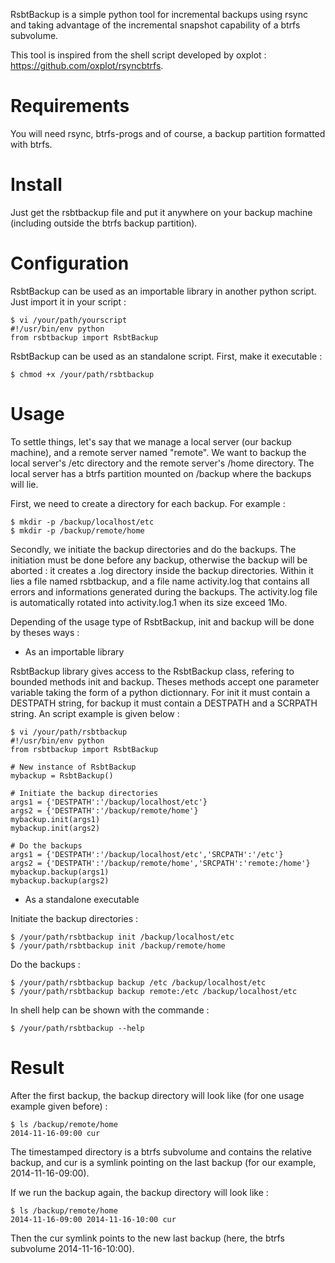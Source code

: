 RsbtBackup is a simple python tool for incremental backups using rsync and taking advantage of the incremental snapshot capability of a btrfs subvolume.

This tool is inspired from the shell script developed by oxplot : https://github.com/oxplot/rsyncbtrfs.

Requirements
============

You will need rsync, btrfs-progs and of course, a backup partition formatted with btrfs.

Install
=======

Just get the rsbtbackup file and put it anywhere on your backup machine (including outside the btrfs backup partition).

Configuration
=============

RsbtBackup can be used as an importable library in another python script. Just import it in your script :

    $ vi /your/path/yourscript
    #!/usr/bin/env python
    from rsbtbackup import RsbtBackup

RsbtBackup can be used as an standalone script. First, make it executable :

    $ chmod +x /your/path/rsbtbackup

Usage
=====

To settle things, let's say that we manage a local server (our backup machine), and a remote server named "remote". We want to backup the local server's /etc directory and the remote server's /home directory. The local server has a btrfs partition mounted on /backup where the backups will lie.

First, we need to create a directory for each backup. For example :

    $ mkdir -p /backup/localhost/etc
    $ mkdir -p /backup/remote/home

Secondly, we initiate the backup directories and do the backups. The initiation must be done before any backup, otherwise the backup will be aborted : it creates a .log directory inside the backup directories. Within it lies a file named rsbtbackup, and a file name activity.log that contains all errors and informations generated during the backups. The activity.log file is automatically rotated into activity.log.1 when its size exceed 1Mo.

Depending of the usage type of RsbtBackup, init and backup will be done by theses ways :

* As an importable library

RsbtBackup library gives access to the RsbtBackup class, refering to bounded methods init and backup. Theses methods accept one parameter variable taking the form of a python dictionnary. For init it must contain a DESTPATH string, for backup it must contain a DESTPATH and a SCRPATH string. An script example is given below :

    $ vi /your/path/rsbtbackup
    #!/usr/bin/env python
    from rsbtbackup import RsbtBackup

    # New instance of RsbtBackup
    mybackup = RsbtBackup()

    # Initiate the backup directories
    args1 = {'DESTPATH':'/backup/localhost/etc'}
    args2 = {'DESTPATH':'/backup/remote/home'}
    mybackup.init(args1)
    mybackup.init(args2)

    # Do the backups
    args1 = {'DESTPATH':'/backup/localhost/etc','SRCPATH':'/etc'}
    args2 = {'DESTPATH':'/backup/remote/home','SRCPATH':'remote:/home'}
    mybackup.backup(args1)
    mybackup.backup(args2)

* As a standalone executable

Initiate the backup directories :

    $ /your/path/rsbtbackup init /backup/localhost/etc
    $ /your/path/rsbtbackup init /backup/remote/home

Do the backups :

    $ /your/path/rsbtbackup backup /etc /backup/localhost/etc
    $ /your/path/rsbtbackup backup remote:/etc /backup/localhost/etc

In shell help can be shown with the commande :

    $ /your/path/rsbtbackup --help

Result
======

After the first backup, the backup directory will look like (for one usage example given before) :

    $ ls /backup/remote/home
    2014-11-16-09:00 cur

The timestamped directory is a btrfs subvolume and contains the relative backup, and cur is a symlink pointing on the last backup (for our example, 2014-11-16-09:00).

If we run the backup again, the backup directory will look like :

    $ ls /backup/remote/home
    2014-11-16-09:00 2014-11-16-10:00 cur

Then the cur symlink points to the new last backup (here, the btrfs subvolume 2014-11-16-10:00).
